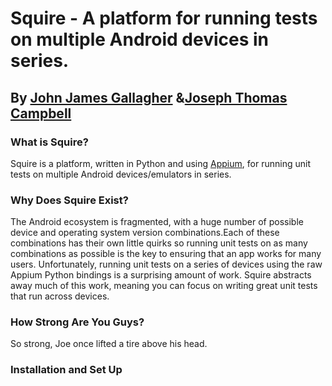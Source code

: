 # Squire - A platform for running tests on multiple Android devices in series.
## By [John James Gallagher](http://johnygall.github.io/) &[Joseph Thomas Campbell](http://jcamp1095.github.io)

### What is Squire?
Squire is a platform, written in Python and using [Appium](http://appium.io/),
for running unit tests on multiple Android devices/emulators in series.

### Why Does Squire Exist?
The Android ecosystem is fragmented, with a huge number of possible device and
operating system version combinations.Each of these combinations has their own
little quirks so running unit tests on as many combinations as possible is the
key to ensuring that an app works for many users. Unfortunately, running unit
tests on a series of devices using the raw Appium Python bindings is a
surprising amount of work. Squire abstracts away much of this work, meaning you
can focus on writing great unit tests that run across devices.


### How Strong Are You Guys?
So strong, Joe once lifted a tire above his head.

### Installation and Set Up
